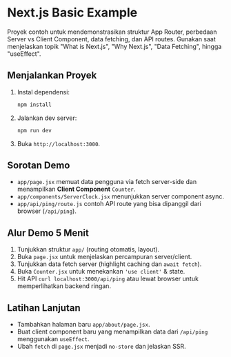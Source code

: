 # Next.js Basic Example

Proyek contoh untuk mendemonstrasikan struktur App Router, perbedaan Server vs Client Component, data fetching, dan API routes. Gunakan saat menjelaskan topik "What is Next.js", "Why Next.js", "Data Fetching", hingga "useEffect".

## Menjalankan Proyek
1. Instal dependensi:
   ```bash
   npm install
   ```
2. Jalankan dev server:
   ```bash
   npm run dev
   ```
3. Buka `http://localhost:3000`.

## Sorotan Demo
- `app/page.jsx` memuat data pengguna via fetch server-side dan menampilkan **Client Component** `Counter`.
- `app/components/ServerClock.jsx` menunjukkan server component async.
- `app/api/ping/route.js` contoh API route yang bisa dipanggil dari browser (`/api/ping`).

## Alur Demo 5 Menit
1. Tunjukkan struktur `app/` (routing otomatis, layout).
2. Buka `page.jsx` untuk menjelaskan percampuran server/client.
3. Tunjukkan data fetch server (highlight caching dan `await fetch`).
4. Buka `Counter.jsx` untuk menekankan `'use client'` & state.
5. Hit API `curl localhost:3000/api/ping` atau lewat browser untuk memperlihatkan backend ringan.

## Latihan Lanjutan
- Tambahkan halaman baru `app/about/page.jsx`.
- Buat client component baru yang menampilkan data dari `/api/ping` menggunakan `useEffect`.
- Ubah `fetch` di `page.jsx` menjadi `no-store` dan jelaskan SSR.
